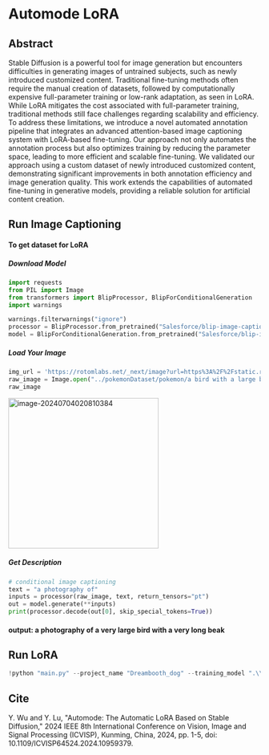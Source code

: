 # Automode LoRA


## Abstract

Stable Diffusion is a powerful tool for image generation but encounters difficulties in generating images of untrained subjects, such as newly introduced customized content. Traditional fine-tuning methods often require the manual creation of datasets, followed by computationally expensive full-parameter training or low-rank adaptation, as seen in LoRA. While LoRA mitigates the cost associated with full-parameter training, traditional methods still face challenges regarding scalability and efficiency. To address these limitations, we introduce a novel automated annotation pipeline that integrates an advanced attention-based image captioning system with LoRA-based fine-tuning. Our approach not only automates the annotation process but also optimizes training by reducing the parameter space, leading to more efficient and scalable fine-tuning. We validated our approach using a custom dataset of newly introduced customized content, demonstrating significant improvements in both annotation efficiency and image generation quality. This work extends the capabilities of automated fine-tuning in generative models, providing a reliable solution for artificial content creation.

## Run Image Captioning

#### To get dataset for LoRA

##### Download Model

```python
import requests
from PIL import Image
from transformers import BlipProcessor, BlipForConditionalGeneration
import warnings

warnings.filterwarnings("ignore")
processor = BlipProcessor.from_pretrained("Salesforce/blip-image-captioning-large")
model = BlipForConditionalGeneration.from_pretrained("Salesforce/blip-image-captioning-large")
```


##### Load Your Image
```python
img_url = 'https://rotomlabs.net/_next/image?url=https%3A%2F%2Fstatic.rotomlabs.net%2Fimages%2Fofficial-artwork%2F0630-mandibuzz.webp&w=750&q=75'
raw_image = Image.open("../pokemonDataset/pokemon/a bird with a large beak and a large beak.jpg").convert('RGB')
raw_image

```

<img src="https://rotomlabs.net/_next/image?url=https%3A%2F%2Fstatic.rotomlabs.net%2Fimages%2Fofficial-artwork%2F0630-mandibuzz.webp&w=750&q=75" width="300" alt="image-20240704020810384">

##### Get Description

```python
# conditional image captioning
text = "a photography of"
inputs = processor(raw_image, text, return_tensors="pt")
out = model.generate(**inputs)
print(processor.decode(out[0], skip_special_tokens=True))
```

#### output: a photography of a very large bird with a very long beak



## Run LoRA

```python
!python "main.py" --project_name "Dreambooth_dog" --training_model ".\\Downloads\\sd-v1-4.ckpt" --regularization_images ".\Dreambooth-Stable-Diffusion-main\\image\\regularization\\regularization_rabbit" --training_images ".\\Dreambooth-Stable-Diffusion-main\\image\\samples\\rabbit" --max_training_steps 2000 --class_word "rabbit" --token "tiantian" --flip_p 0 --learning_rate 1.0e-06 --save_every_x_steps 500
```

## Cite
Y. Wu and Y. Lu, "Automode: The Automatic LoRA Based on Stable Diffusion," 2024 IEEE 8th International Conference on Vision, Image and Signal Processing (ICVISP), Kunming, China, 2024, pp. 1-5, doi: 10.1109/ICVISP64524.2024.10959379. 

